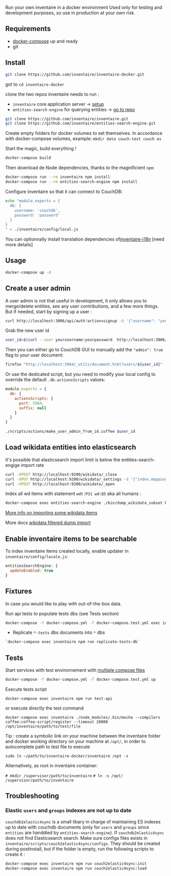 Run your own inventaire in a docker environment
Used only for testing and development purposes, so use in production at your own risk.

## Requirements

- [docker-compose](https://docs.docker.com/compose/gettingstarted/) up and ready
- git

## Install

```bash
git clone https://github.com/inventaire/inventaire-docker.git
```

got to `cd inventaire-docker`

clone the two repos inventaire needs to run :

 - `inventaire` core application server -> [setup](https://github.com/inventaire/inventaire#installation)
 - `entities-search-engine` for querying entities -> [go to repo](https://github.com/inventaire/entities-search-engine)

```bash
git clone https://github.com/inventaire/inventaire.git
git clone https://github.com/inventaire/entities-search-engine.git
```


Create empty folders for docker volumes to set themselves.
In accordance with docker-compose volumes, example: `mkdir data couch-test couch es`

Start the magic, build everything !

```bash
docker-compose build
```

Then download de Node dependencies, thanks to the magnificient `npm`:

```bash
docker-compose run --rm inventaire npm install
docker-compose run --rm entities-search-engine npm install
```

Configure inventaire so that it can connect to CouchDB:

```bash
echo "module.exports = {
  db: {
    username: 'couchdb',
    password: 'password'
  }
}
" > ./inventaire/config/local.js
```

You can optionnally install translation dependencies of[inventaire-i18n](https://github.com/inventaire/inventaire-i18n/) [need more details]

## Usage

```bash
docker-compose up -d
```

## Create a user admin

A user admin is not that useful in development, it only allows you to merge/delete entities, see any user contributions, and a few more things. But if needed, start by signing up a user :

```bash
curl http://localhost:3006/api/auth?action=signup -d '{"username": "yourusername", "password": "yourpassword", "email":"some+email@example.org"}'
```

Grab the new user id

```bash
user_id=$(curl --user yourusername:yourpassword  http://localhost:3006/api/user | jq -r '._id')
```

Then you can either go to CouchDB GUI to manually add the `"admin": true` flag to your user document:

```sh
firefox "http://localhost:5984/_utils/document.html?users/${user_id}"
```

Or use the dedicated script, but you need to modify your local config to override the default `.db.actionsScripts` values:

```js
module.exports = {
  db: {
    actionsScripts: {
      port: 5984,
      suffix: null
    }
  }
}
```

```sh
./scripts/actions/make_user_admin_from_id.coffee $user_id
```

## Load wikidata entities into elasticsearch

It's possible that elasticsearch import limit is below the entities-search-engige import rate

```bash
curl -XPOST http://localhost:9200/wikidata/_close
curl -XPUT http://localhost:9200/wikidata/_settings -d '{"index.mapping.total_fields.limit": 20000}'
curl -XPOST http://localhost:9200/wikidata/_open
```

Index all wd items with statement `wdt:P31 wd:Q5` aka all humans :

```bash
docker-compose exec entities-search-engine ./bin/dump_wikidata_subset P31:Q5 humans
```

[More info on importing some wikidata items](https://github.com/inventaire/inventaire-deploy/install_entities_search_engine)

More docs [wikidata filtered dump import](https://github.com/inventaire/entities-search-engine/blob/master/docs/wikidata_filtered_dump_import.mdFv)

## Enable inventaire items to be searchable

To index inventaire items created locally, enable updater in `inventaire/config/locale.js`:

```js
entitiesSearchEngine: {
  updateEnabled: true
}
```

## Fixtures

In case you would like to play with out-of-the-box data.

Run api tests to populate tests dbs (see Tests section)

```bash
docker-compose -f docker-compose.yml -f docker-compose.test.yml exec inventaire npm run test-api
```

- Replicate `*-tests` dbs documents into `*` dbs

```bash
`docker-compose exec inventaire npm run replicate-tests-db`
```

## Tests

Start services with test environnement with [multiple compose files](https://docs.docker.com/compose/extends/#understanding-multiple-compose-files)

```bash
docker-compose -f docker-compose.yml -f docker-compose.test.yml up
```

Execute tests script

`docker-compose exec inventaire npm run test-api`

or execute directly the test command

`docker-compose exec inventaire ./node_modules/.bin/mocha --compilers coffee:coffee-script/register --timeout 20000 /opt/inventaire/path/to/test/file`

Tip : create a symbolic link on your machine between the inventaire folder and docker working directory on your machine at `/opt/`, in order to autocomplete path to test file to execute

`sudo ln ~/path/to/inventaire-docker/inventaire /opt -s`

Alternatively, as root in inventaire container: 

`# mkdir /supervisor/path/to/inventaire`
`# ln -s /opt/ /supervisor/path/to/inventaire`

## Troubleshooting

### Elastic `users` and `groups` indexes are not up to date

`couchdb2elastic4sync` is a small libary in charge of maintaining ES indexes up to date with couchdb documents (only for `users` and `groups` since `entities` are handdled by `entities-search-engine`). If `couchdb2elastic4sync` does not find Elasticsearch search. Make sure configs files exists in `inventaire/scripts/couch2elastic4sync/configs`. They should be created during postinstall, but if the folder is empty, run the following scripts to create it :

```bash
docker-compose exec inventaire npm run couch2elastic4sync:init
docker-compose exec inventaire npm run couch2elastic4sync:load
```
